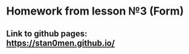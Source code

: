 # Homework from lesson №3 (Form)

Link to github pages: https://stan0men.github.io/
-------------------------
